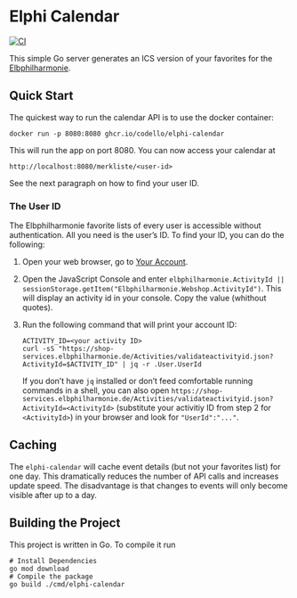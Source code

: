 # Elphi Calendar

[![CI](https://github.com/codello/elphi-calendar/actions/workflows/ci.yml/badge.svg)](https://github.com/codello/elphi-calendar/actions/workflows/ci.yml)

This simple Go server generates an ICS version of your favorites for the [Elbphilharmonie](http://elbphilharmonie.de).

## Quick Start

The quickest way to run the calendar API is to use the docker container:

```shell
docker run -p 8080:8080 ghcr.io/codello/elphi-calendar
```

This will run the app on port 8080. You can now access your calendar at

```
http://localhost:8080/merkliste/<user-id>
```

See the next paragraph on how to find your user ID.

### The User ID

The Elbphilharmonie favorite lists of every user is accessible without authentication. All you need is the user’s ID. To find your ID, you can do the following:

1. Open your web browser, go to [Your Account](https://shop.elbphilharmonie.de/de/meine-daten/).
2. Open the JavaScript Console and enter `elbphilharmonie.ActivityId || sessionStorage.getItem("Elbphilharmonie.Webshop.ActivityId")`. This will display an activity id in your console. Copy the value (whithout quotes).
3. Run the following command that will print your account ID:

   ```shell
   ACTIVITY_ID=<your activity ID>
   curl -sS "https://shop-services.elbphilharmonie.de/Activities/validateactivityid.json?ActivityId=$ACTIVITY_ID" | jq -r .User.UserId
   ```

   If you don’t have `jq` installed or don’t feed comfortable running commands in a shell, you can also open `https://shop-services.elbphilharmonie.de/Activities/validateactivityid.json?ActivityId=<ActivityId>` (substitute your activitiy ID from step 2 for `<ActivityId>`) in your browser and look for `"UserId":"..."`.

## Caching

The `elphi-calendar` will cache event details (but not your favorites list) for one day. This dramatically reduces the number of API calls and increases update speed. The disadvantage is that changes to events will only become visible after up to a day.

## Building the Project

This project is written in Go. To compile it run

```shell
# Install Dependencies
go mod download
# Compile the package
go build ./cmd/elphi-calendar
```

